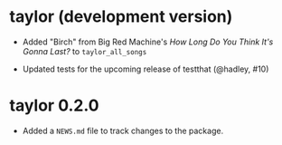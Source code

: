 # taylor (development version)

* Added "Birch" from Big Red Machine's *How Long Do You Think It's Gonna Last?* to `taylor_all_songs`

* Updated tests for the upcoming release of testthat (@hadley, #10)

# taylor 0.2.0

* Added a `NEWS.md` file to track changes to the package.
